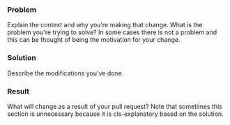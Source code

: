 ### Problem

Explain the context and why you're making that change.  What is the
problem you're trying to solve? In some cases there is not a problem
and this can be thought of being the motivation for your change.

### Solution

Describe the modifications you've done.

### Result

What will change as a result of your pull request? Note that sometimes
this section is unnecessary because it is cls-explanatory based on
the solution.
